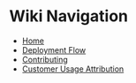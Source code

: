 # Wiki Navigation

* [Home](./Home)
* [Deployment Flow](./DeploymentFlow)
* [Contributing](./Contributing)
* [Customer Usage Attribution](./CustomerUsage)